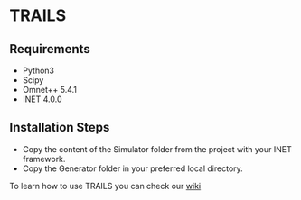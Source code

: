 # TRAILS
## Requirements
- Python3
- Scipy
- Omnet++ 5.4.1
- INET 4.0.0

## Installation Steps
- Copy the content of the Simulator folder from the project with your INET framework.
- Copy the Generator folder in your preferred local directory.

To learn how to use TRAILS you can check our [wiki](https://github.com/ComNets-Bremen/TRAILS---OMNeT-Implementation/wiki)
